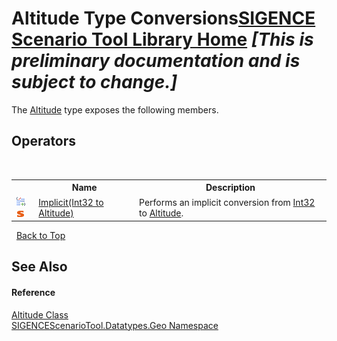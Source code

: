 # Altitude Type Conversions<a href="https://github.com/ObiWanLansi/SIGENCE-Scenario-Tool">SIGENCE Scenario Tool Library Home</a> _**\[This is preliminary documentation and is subject to change.\]**_

The <a href="1d120d8f-9939-0272-9eee-073ecbd9c109.md">Altitude</a> type exposes the following members.


## Operators
&nbsp;<table><tr><th></th><th>Name</th><th>Description</th></tr><tr><td>![Public operator](media/puboperator.gif "Public operator")![Static member](media/static.gif "Static member")</td><td><a href="3f5d77b2-d413-08f6-cc3c-2f67fac8a383.md">Implicit(Int32 to Altitude)</a></td><td>
Performs an implicit conversion from <a href="http://msdn2.microsoft.com/en-us/library/td2s409d" target="_blank">Int32</a> to <a href="1d120d8f-9939-0272-9eee-073ecbd9c109.md">Altitude</a>.</td></tr></table>&nbsp;
<a href="#altitude-type-conversions">Back to Top</a>

## See Also


#### Reference
<a href="1d120d8f-9939-0272-9eee-073ecbd9c109.md">Altitude Class</a><br /><a href="22f4598b-4676-3d28-691e-d0e1597755ea.md">SIGENCEScenarioTool.Datatypes.Geo Namespace</a><br />